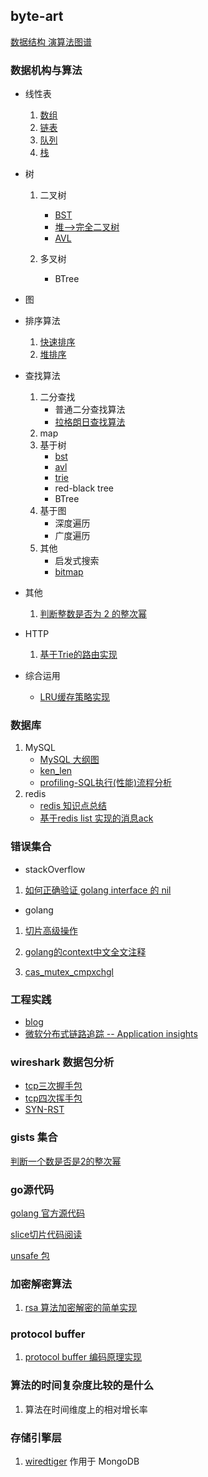 ## byte-art

[数据结构 演算法图谱](./builder.png)

### 数据机构与算法
* 线性表
    1. [数组](linear_list/array)
    2. [链表](linear_list/my_list)
    3. [队列](linear_list/my_queue)
    4. [栈](linear_list/my_stack)
* 树
    1. 二叉树
        * [BST](tree/bst) 
        * [堆-->完全二叉树](my_sort/my_heap_sort)
        * [AVL](tree/avl)
        
    2. 多叉树
        * BTree    
* 图

* 排序算法
    1. [快速排序](my_sort/my_quick_sort)
    2. [堆排序](my_sort/my_heap_sort)
* 查找算法
     1. 二分查找
        * 普通二分查找算法
        * [拉格朗日查找算法](search/lagrange_searh)
     2. map 
     3. 基于树
        * [bst](tree/bst)
        * [avl](tree/avl)
        * [trie](tree/trie/main.go)
        * red-black tree
        * BTree
     4. 基于图
        * 深度遍历
        * 广度遍历
     5. 其他
        * 启发式搜索
        * [bitmap](bitmap/bitmap.go)
* 其他
    1. [判断整数是否为 2 的整次幂](go_gist/is_power_of_two.go)        
* HTTP 
    1. [基于Trie的路由实现](tree/trie/route/main.go)   
    
* 综合运用
    * [LRU缓存策略实现](linear_list/my_list/lru/main.go)         

### 数据库

1. MySQL
    * [MySQL 大纲图](asset/mysql/mysql.png) 
    * [ken_len](mysql/key_len_calc_summary.md)
    * [profiling-SQL执行(性能)流程分析](asset/mysql/profile/first/start/data.md)
2. redis
    * [redis 知识点总结](asset/redis/redis.xmind)
    * [基于redis list 实现的消息ack](asset/redis/redis_ack/redis消息队列ack实现.md)

### 错误集合

* stackOverflow
1. [如何正确验证 golang interface 的 nil](stack_overflow/question/hiding_nil_values.md)
* golang 
1. [切片高级操作](golang/slice_advance.md) 

2. [golang的context中文全文注释](golang/context.md)    

3. [cas_mutex_cmpxchgl](golang/挖掘mutex_cas_cmpxchgl.md) 
### 工程实践
* [blog](https://www.jianshu.com/p/07cf4093536a)
* [微软分布式链路追踪 -- Application insights](https://docs.microsoft.com/en-us/azure/azure-monitor/app/app-insights-overview)

### wireshark 数据包分析
* [tcp三次握手包](wireshark_analysis/TCP的三次握手.md)
* [tcp四次挥手包](wireshark_analysis/TCP的四次挥手数据包.md)
* [SYN-RST](wireshark_analysis/客户端连接存活的主机但是没有服务的tcp包.md)

### gists 集合
[判断一个数是否是2的整次幂](/go_gist/is_power_of_two.go)    


### go源代码
[golang 官方源代码](https://go.googlesource.com/go/)

[slice切片代码阅读](go_gist/sl/slice_src_int.md)

[unsafe 包](go_gist/unsafe_sty/unsafe.md)

### 加密解密算法

1. [rsa 算法加密解密的简单实现](encryption/symmetric/rsa.md)

### protocol buffer

1. [protocol buffer 编码原理实现](encryption/protobuffer/data.md)

### 算法的时间复杂度比较的是什么
1. 算法在时间维度上的相对增长率

### 存储引擎层
1. [wiredtiger](http://source.wiredtiger.com/2.6.1/index.html) 作用于 MongoDB